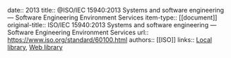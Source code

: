 date:: 2013
title:: @ISO/IEC 15940:2013 Systems and software engineering — Software Engineering Environment Services
item-type:: [[document]]
original-title:: ISO/IEC 15940:2013 Systems and software engineering — Software Engineering Environment Services
url:: https://www.iso.org/standard/60100.html
authors:: [[ISO]]
links:: [Local library](zotero://select/library/items/X7TZPQ39), [Web library](https://www.zotero.org/users/6520516/items/X7TZPQ39)
